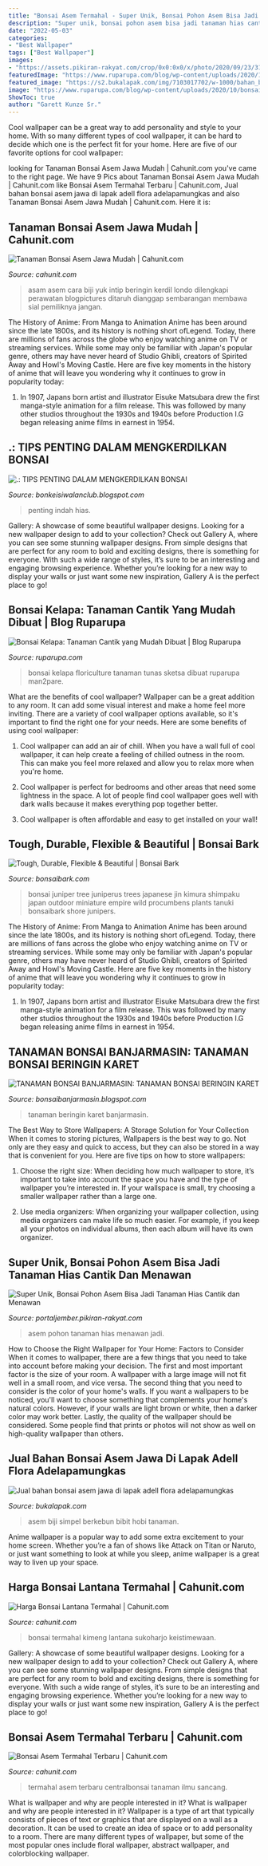 ```yaml
---
title: "Bonsai Asem Termahal - Super Unik, Bonsai Pohon Asem Bisa Jadi Tanaman Hias Cantik Dan Menawan"
description: "Super unik, bonsai pohon asem bisa jadi tanaman hias cantik dan menawan"
date: "2022-05-03"
categories:
- "Best Wallpaper"
tags: ["Best Wallpaper"]
images:
- "https://assets.pikiran-rakyat.com/crop/0x0:0x0/x/photo/2020/09/23/3145457751.jpg"
featuredImage: "https://www.ruparupa.com/blog/wp-content/uploads/2020/10/bonsai-kelapa-1.jpg"
featured_image: "https://s2.bukalapak.com/img/7103017702/w-1000/bahan_bonsai_asem_jawa_tamarindus_.jpg"
image: "https://www.ruparupa.com/blog/wp-content/uploads/2020/10/bonsai-kelapa-1.jpg"
ShowToc: true
author: "Garett Kunze Sr."
---
```



Cool wallpaper can be a great way to add personality and style to your home. With so many different types of cool wallpaper, it can be hard to decide which one is the perfect fit for your home. Here are five of our favorite options for cool wallpaper: 

	

		
looking for Tanaman Bonsai Asem Jawa Mudah | Cahunit.com you've came to the right page. We have 9 Pics about Tanaman Bonsai Asem Jawa Mudah | Cahunit.com like Bonsai Asem Termahal Terbaru | Cahunit.com, Jual bahan bonsai asem jawa di lapak adell flora adelapamungkas and also Tanaman Bonsai Asem Jawa Mudah | Cahunit.com. Here it is:
		
    
## Tanaman Bonsai Asem Jawa Mudah | Cahunit.com

<img loading=lazy src="https://oss.mommyasia.id/photo/5cb7ef3f1279b40c32464bbd?x-oss-process=style/_l" onerror="this.onerror=null;this.src='https://tse4.mm.bing.net/th?id=OIP.1tn8WmPL_ghCkPnEspu7RAHaEH&amp;pid=15.1';" alt="Tanaman Bonsai Asem Jawa Mudah | Cahunit.com">

_Source: cahunit.com_

>asam asem cara biji yuk intip beringin kerdil londo dilengkapi perawatan blogpictures ditaruh dianggap sembarangan membawa sial pemiliknya jangan. 

	

The History of Anime: From Manga to Animation
Anime has been around since the late 1800s, and its history is nothing short ofLegend. Today, there are millions of fans across the globe who enjoy watching anime on TV or streaming services. While some may only be familiar with Japan's popular genre, others may have never heard of Studio Ghibli, creators of Spirited Away and Howl's Moving Castle. Here are five key moments in the history of anime that will leave you wondering why it continues to grow in popularity today:
1) In 1907, Japans born artist and illustrator Eisuke Matsubara drew the first manga-style animation for a film release. This was followed by many other studios throughout the 1930s and 1940s before Production I.G began releasing anime films in earnest in 1954.

    
## .: TIPS PENTING DALAM MENGKERDILKAN BONSAI

<img loading=lazy src="http://2.bp.blogspot.com/-Q-liO_vWC1Q/Uw_k5ZxD36I/AAAAAAAAC4k/VArZXMM0tPU/s1600/IMG_2877.JPG" onerror="this.onerror=null;this.src='https://tse4.mm.bing.net/th?id=OIP.jkaX7nhuVgnOusYSS_ezRwHaE7&amp;pid=15.1';" alt=".: TIPS PENTING DALAM MENGKERDILKAN BONSAI">

_Source: bonkeisiwalanclub.blogspot.com_

>penting indah hias. 

	

Gallery: A showcase of some beautiful wallpaper designs.
Looking for a new wallpaper design to add to your collection? Check out Gallery A, where you can see some stunning wallpaper designs. From simple designs that are perfect for any room to bold and exciting designs, there is something for everyone. With such a wide range of styles, it’s sure to be an interesting and engaging browsing experience. Whether you’re looking for a new way to display your walls or just want some new inspiration, Gallery A is the perfect place to go!





	
	
    
## Bonsai Kelapa: Tanaman Cantik Yang Mudah Dibuat | Blog Ruparupa

<img loading=lazy src="https://www.ruparupa.com/blog/wp-content/uploads/2020/10/bonsai-kelapa-1.jpg" onerror="this.onerror=null;this.src='https://tse2.mm.bing.net/th?id=OIP.LC5_tua6RwFwJLoeqSlP1wHaE3&amp;pid=15.1';" alt="Bonsai Kelapa: Tanaman Cantik yang Mudah Dibuat | Blog Ruparupa">

_Source: ruparupa.com_

>bonsai kelapa floriculture tanaman tunas sketsa dibuat ruparupa man2pare. 

	

What are the benefits of cool wallpaper?
Wallpaper can be a great addition to any room. It can add some visual interest and make a home feel more inviting. There are a variety of cool wallpaper options available, so it's important to find the right one for your needs. Here are some benefits of using cool wallpaper: 
1. Cool wallpaper can add an air of chill. When you have a wall full of cool wallpaper, it can help create a feeling of chilled outness in the room. This can make you feel more relaxed and allow you to relax more when you're home. 

2. Cool wallpaper is perfect for bedrooms and other areas that need some lightness in the space. A lot of people find cool wallpaper goes well with dark walls because it makes everything pop together better. 

3. Cool wallpaper is often affordable and easy to get installed on your wall!

    
## Tough, Durable, Flexible &amp; Beautiful | Bonsai Bark

<img loading=lazy src="https://bonsaibark.com/wp-content/uploads/KimuraJun.jpg" onerror="this.onerror=null;this.src='https://tse3.mm.bing.net/th?id=OIP.wvT9a2IcU8OH9XzX_DB01gHaJA&amp;pid=15.1';" alt="Tough, Durable, Flexible &amp; Beautiful | Bonsai Bark">

_Source: bonsaibark.com_

>bonsai juniper tree juniperus trees japanese jin kimura shimpaku japan outdoor miniature empire wild procumbens plants tanuki bonsaibark shore junipers. 

	

The History of Anime: From Manga to Animation
Anime has been around since the late 1800s, and its history is nothing short ofLegend. Today, there are millions of fans across the globe who enjoy watching anime on TV or streaming services. While some may only be familiar with Japan's popular genre, others may have never heard of Studio Ghibli, creators of Spirited Away and Howl's Moving Castle. Here are five key moments in the history of anime that will leave you wondering why it continues to grow in popularity today:
1) In 1907, Japans born artist and illustrator Eisuke Matsubara drew the first manga-style animation for a film release. This was followed by many other studios throughout the 1930s and 1940s before Production I.G began releasing anime films in earnest in 1954.

    
## TANAMAN BONSAI BANJARMASIN: TANAMAN BONSAI BERINGIN KARET

<img loading=lazy src="https://3.bp.blogspot.com/-a7VJSFIeiyo/VfKg4IbV2WI/AAAAAAAAAQY/l2xa9sNzWsY/s1600/IMG-20150203-03122.jpg" onerror="this.onerror=null;this.src='https://tse4.mm.bing.net/th?id=OIP.o3omF8YMD45JvRuTd51KqwHaJ4&amp;pid=15.1';" alt="TANAMAN BONSAI BANJARMASIN: TANAMAN BONSAI BERINGIN KARET">

_Source: bonsaibanjarmasin.blogspot.com_

>tanaman beringin karet banjarmasin. 

	

The Best Way to Store Wallpapers: A Storage Solution for Your Collection
When it comes to storing pictures, Wallpapers is the best way to go. Not only are they easy and quick to access, but they can also be stored in a way that is convenient for you. Here are five tips on how to store wallpapers:
1) Choose the right size: When deciding how much wallpaper to store, it’s important to take into account the space you have and the type of wallpaper you’re interested in. If your wallspace is small, try choosing a smaller wallpaper rather than a large one.

2) Use media organizers: When organizing your wallpaper collection, using media organizers can make life so much easier. For example, if you keep all your photos on individual albums, then each album will have its own organizer.

    
## Super Unik, Bonsai Pohon Asem Bisa Jadi Tanaman Hias Cantik Dan Menawan

<img loading=lazy src="https://assets.pikiran-rakyat.com/crop/0x0:0x0/x/photo/2020/09/23/3145457751.jpg" onerror="this.onerror=null;this.src='https://tse4.mm.bing.net/th?id=OIP.ziQKMpPOv3hd2gI9LScwugHaDt&amp;pid=15.1';" alt="Super Unik, Bonsai Pohon Asem Bisa Jadi Tanaman Hias Cantik dan Menawan">

_Source: portaljember.pikiran-rakyat.com_

>asem pohon tanaman hias menawan jadi. 

	

How to Choose the Right Wallpaper for Your Home: Factors to Consider
When it comes to wallpaper, there are a few things that you need to take into account before making your decision. The first and most important factor is the size of your room. A wallpaper with a large image will not fit well in a small room, and vice versa. 
The second thing that you need to consider is the color of your home's walls. If you want a wallpapers to be noticed, you'll want to choose something that complements your home's natural colors. However, if your walls are light brown or white, then a darker color may work better. 
Lastly, the quality of the wallpaper should be considered. Some people find that prints or photos will not show as well on high-quality wallpaper than others.

    
## Jual Bahan Bonsai Asem Jawa Di Lapak Adell Flora Adelapamungkas

<img loading=lazy src="https://s2.bukalapak.com/img/7103017702/w-1000/bahan_bonsai_asem_jawa_tamarindus_.jpg" onerror="this.onerror=null;this.src='https://tse1.mm.bing.net/th?id=OIP.5QmfJ6cZeqsfFwzyghiE9wHaNJ&amp;pid=15.1';" alt="Jual bahan bonsai asem jawa di lapak adell flora adelapamungkas">

_Source: bukalapak.com_

>asem biji simpel berkebun bibit hobi tanaman. 

	

Anime wallpaper is a popular way to add some extra excitement to your home screen. Whether you’re a fan of shows like Attack on Titan or Naruto, or just want something to look at while you sleep, anime wallpaper is a great way to liven up your space.

    
## Harga Bonsai Lantana Termahal | Cahunit.com

<img loading=lazy src="https://i.ytimg.com/vi/zGyKt_neL6M/maxresdefault.jpg" onerror="this.onerror=null;this.src='https://tse2.mm.bing.net/th?id=OIP.T4GozkvZwW4drki1qJ2gXAHaEK&amp;pid=15.1';" alt="Harga Bonsai Lantana Termahal | Cahunit.com">

_Source: cahunit.com_

>bonsai termahal kimeng lantana sukoharjo keistimewaan. 

	

Gallery: A showcase of some beautiful wallpaper designs.
Looking for a new wallpaper design to add to your collection? Check out Gallery A, where you can see some stunning wallpaper designs. From simple designs that are perfect for any room to bold and exciting designs, there is something for everyone. With such a wide range of styles, it’s sure to be an interesting and engaging browsing experience. Whether you’re looking for a new way to display your walls or just want some new inspiration, Gallery A is the perfect place to go!





	
	
    
## Bonsai Asem Termahal Terbaru | Cahunit.com

<img loading=lazy src="https://1.bp.blogspot.com/-U5CjHRVu4e8/WSu6RMea2YI/AAAAAAAAAVs/8UIkAWyAyPcq3TVFc07HHGdwoF5RwHTewCLcB/w1200-h630-p-k-no-nu/Harga%2BBonsai%2BSancang%2BTermahal%2B%25282%2529.JPG" onerror="this.onerror=null;this.src='https://tse1.mm.bing.net/th?id=OIP.-4VDH3ykhJD_k-wo7YskhQHaD4&amp;pid=15.1';" alt="Bonsai Asem Termahal Terbaru | Cahunit.com">

_Source: cahunit.com_

>termahal asem terbaru centralbonsai tanaman ilmu sancang. 

	

What is wallpaper and why are people interested in it?
What is wallpaper and why are people interested in it?
Wallpaper is a type of art that typically consists of pieces of text or graphics that are displayed on a wall as a decoration. It can be used to create an idea of space or to add personality to a room. There are many different types of wallpaper, but some of the most popular ones include floral wallpaper, abstract wallpaper, and colorblocking wallpaper.

